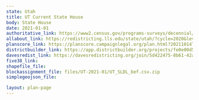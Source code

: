 ```yaml
---
state: Utah
title: UT Current State House
body: State House
date: 2021-01-01
authoritative_link: https://www2.census.gov/programs-surveys/decennial/2020/data/01-Redistricting_File--PL_94-171/Utah/
allabout_link: https://redistricting.lls.edu/state/utah/?cycle=2020&level=State%20Lower&startdate=
planscore_link: https://planscore.campaignlegal.org/plan.html?20211014T142107.399800175Z
districtbuilder_link: https://app.districtbuilder.org/projects/fe0e00d5-8678-4fc3-aa58-f8e6b7e01df2
davesredist_link: https://davesredistricting.org/join/5d422475-8b61-42aa-b80e-cb11edaa9628
five38_link:
shapefile_file:
blockassignment_file: files/UT-2021-01/UT_SLDL_bef.csv.zip
simplegeojson_file:

layout: plan-page
---
```

